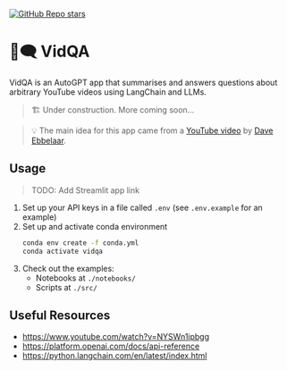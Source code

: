 [![GitHub Repo stars](https://img.shields.io/github/stars/ruankie/vid-qa)](https://github.com/ruankie/vid-qa)

# 🎥🗨️ VidQA
VidQA is an AutoGPT app that summarises and answers questions about arbitrary YouTube videos using LangChain and LLMs.

> 🏗️ Under construction. More coming soon...


> 💡 The main idea for this app came from a [YouTube video](https://www.youtube.com/watch?v=NYSWn1ipbgg) by [Dave Ebbelaar](https://www.youtube.com/@daveebbelaar).

## Usage
> TODO: Add Streamlit app link

1. Set up your API keys in a file called `.env` (see `.env.example` for an example)
2. Set up and activate conda environment
    ```bash
    conda env create -f conda.yml
    conda activate vidqa
    ```
3. Check out the examples:
   - Notebooks at `./notebooks/`
   - Scripts at `./src/`

## Useful Resources
- https://www.youtube.com/watch?v=NYSWn1ipbgg
- https://platform.openai.com/docs/api-reference
- https://python.langchain.com/en/latest/index.html
